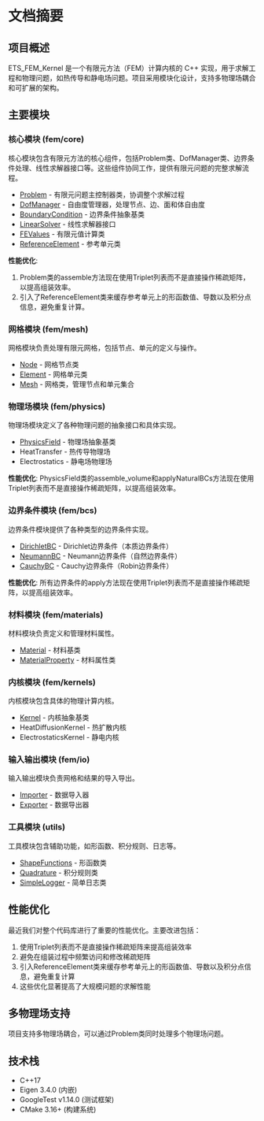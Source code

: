 # 文档摘要

## 项目概述

ETS_FEM_Kernel 是一个有限元方法（FEM）计算内核的 C++ 实现，用于求解工程和物理问题，如热传导和静电场问题。项目采用模块化设计，支持多物理场耦合和可扩展的架构。

## 主要模块

### 核心模块 (fem/core)

核心模块包含有限元方法的核心组件，包括Problem类、DofManager类、边界条件处理、线性求解器接口等。这些组件协同工作，提供有限元问题的完整求解流程。

- [Problem](fem/core/classes/Problem.md) - 有限元问题主控制器类，协调整个求解过程
- [DofManager](fem/core/classes/DofManager.md) - 自由度管理器，处理节点、边、面和体自由度
- [BoundaryCondition](fem/core/classes/BoundaryCondition.md) - 边界条件抽象基类
- [LinearSolver](fem/core/classes/LinearSolver.md) - 线性求解器接口
- [FEValues](fem/core/classes/FEValues.md) - 有限元值计算类
- [ReferenceElement](fem/core/classes/ReferenceElement.md) - 参考单元类

**性能优化**: 
1. Problem类的assemble方法现在使用Triplet列表而不是直接操作稀疏矩阵，以提高组装效率。
2. 引入了ReferenceElement类来缓存参考单元上的形函数值、导数以及积分点信息，避免重复计算。

### 网格模块 (fem/mesh)

网格模块负责处理有限元网格，包括节点、单元的定义与操作。

- [Node](fem/mesh/classes/Node.md) - 网格节点类
- [Element](fem/mesh/classes/Element.md) - 网格单元类
- [Mesh](fem/mesh/classes/Mesh.md) - 网格类，管理节点和单元集合

### 物理场模块 (fem/physics)

物理场模块定义了各种物理问题的抽象接口和具体实现。

- [PhysicsField](fem/physics/classes/PhysicsField.md) - 物理场抽象基类
- HeatTransfer - 热传导物理场
- Electrostatics - 静电场物理场

**性能优化**: PhysicsField类的assemble_volume和applyNaturalBCs方法现在使用Triplet列表而不是直接操作稀疏矩阵，以提高组装效率。

### 边界条件模块 (fem/bcs)

边界条件模块提供了各种类型的边界条件实现。

- [DirichletBC](fem/bcs/classes/DirichletBC.md) - Dirichlet边界条件（本质边界条件）
- [NeumannBC](fem/bcs/classes/NeumannBC.md) - Neumann边界条件（自然边界条件）
- [CauchyBC](fem/bcs/classes/CauchyBC.md) - Cauchy边界条件（Robin边界条件）

**性能优化**: 所有边界条件的apply方法现在使用Triplet列表而不是直接操作稀疏矩阵，以提高组装效率。

### 材料模块 (fem/materials)

材料模块负责定义和管理材料属性。

- [Material](fem/materials/classes/Material.md) - 材料基类
- [MaterialProperty](fem/materials/classes/MaterialProperty.md) - 材料属性类

### 内核模块 (fem/kernels)

内核模块包含具体的物理计算内核。

- [Kernel](fem/kernels/classes/Kernel.md) - 内核抽象基类
- HeatDiffusionKernel - 热扩散内核
- ElectrostaticsKernel - 静电内核

### 输入输出模块 (fem/io)

输入输出模块负责网格和结果的导入导出。

- [Importer](fem/io/classes/Importer.md) - 数据导入器
- [Exporter](fem/io/classes/Exporter.md) - 数据导出器

### 工具模块 (utils)

工具模块包含辅助功能，如形函数、积分规则、日志等。

- [ShapeFunctions](utils/classes/ShapeFunctions.md) - 形函数类
- [Quadrature](utils/classes/Quadrature.md) - 积分规则类
- [SimpleLogger](utils/classes/SimpleLogger.md) - 简单日志类

## 性能优化

最近我们对整个代码库进行了重要的性能优化。主要改进包括：

1. 使用Triplet列表而不是直接操作稀疏矩阵来提高组装效率
2. 避免在组装过程中频繁访问和修改稀疏矩阵
3. 引入ReferenceElement类来缓存参考单元上的形函数值、导数以及积分点信息，避免重复计算
4. 这些优化显著提高了大规模问题的求解性能

## 多物理场支持

项目支持多物理场耦合，可以通过Problem类同时处理多个物理场问题。

## 技术栈

- C++17
- Eigen 3.4.0 (内嵌)
- GoogleTest v1.14.0 (测试框架)
- CMake 3.16+ (构建系统)